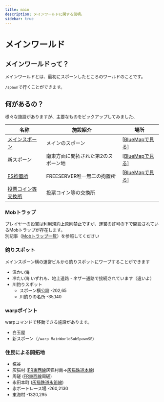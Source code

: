 ```yaml
---
title: main
description: メインワールドに関する説明。
sidebar: true
---
```

# メインワールド

## メインワールドって？

メインワールドとは、最初にスポーンしたところのワールドのことです。

`/spawn`で行くことができます。

## 何があるの？

様々な施設がありますが、主要なものをピックアップしてみました、

| 名称 | 施設紹介 | 場所 |
| - | - | - |
| [メインスポーン](/world/main/overworld/spawn/) | メインのスポーン | [[BlueMapで見る\]](https://bluemap.freeserver.pro/#world:-225:84:35:0:-2.34:1.17:0:0:free) |
| 新スポーン | 南東方面に開拓された第2のスポーン地 | [[BlueMapで見る\]](https://bluemap.freeserver.pro/#world:1546:8:2339:445:0:0:0:1:flat) |
| [FS拘置所](/jail) | FREESERVER唯一無二の拘置所 | [[BlueMapで見る\]](https://bluemap.freeserver.pro/#world:-269:65:51:0:0.44:1.82:0:0:free) |
| [投票コイン等交換所](/vote#交換場所) | 投票コイン等の交換所 |  |

### Mobトラップ
プレイヤーの設営は利用規約上原則禁止ですが、運営の許可の下で開設されているMobトラップが存在します。  
別記事（[Mobトラップ一覧](/facility-index/mobtrap.html#メインワールド)）を参照してください

### 釣りスポット
メインスポーン横の運営ビルから釣りスポットにワープすることができます
- 温かい海
- 冷たい海
いずれも、地上道路・ネザー通路で接続されています（遠いよ）
- 川釣りスポット
  - スポーン横公設 -202,65
  - 川釣りの名所 -35,140

### warpポイント
warpコマンドで移動できる施設があります。
- 白玉屋
- 新スポーン（`/warp MainWorldSubSpawnSE`)

### 住民による開拓地
- [椛谷](/world/main/overworld/momizidani/)
- 灰猫村 ([FR東西線](/transports/train/fr/ew)灰猫村南→[灰猫鉄道本線](/transports/train/gray27/gc))
- 周磋 ([FR東西線](/transports/train/fr/ew)周磋)
- 永田本町 ([灰猫鉄道永笛線](/transports/train/gray27/gl))
- 氷ボートレース場 -260,2130
- 東海村 -1320,295
